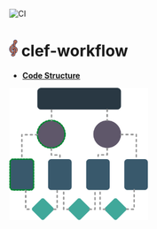 ![CI](https://github.com/Quee-io/clef-workflow/workflows/CI/badge.svg?branch=master)
#  <img src="design/clef-workflow-logo.png" width="15">  clef-workflow

- [**Code Structure**](docs/code-structure.md)

<img src="design/workflow-structure.svg" width="250">
